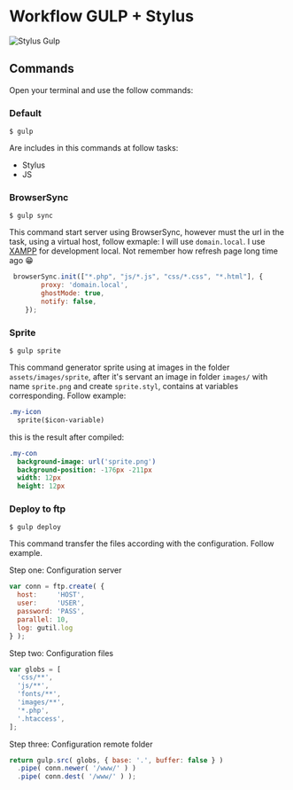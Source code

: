 # Workflow GULP + Stylus
![Stylus Gulp](http://bfmjr.com.br/git/gulp_stylus.png)
## Commands

Open your terminal and use the follow commands:

### Default
```` 
$ gulp
```` 
Are includes in this commands at follow tasks:
+ Stylus
+ JS

### BrowserSync
```` 
$ gulp sync
```` 
This command start server using BrowserSync, however must the url in the task, using a virtual host, follow exmaple:
I will  use `domain.local`. I use [XAMPP](https://www.apachefriends.org/pt_br/index.html) for development local. Not remember how refresh page long time ago :grin:

````javascript
 browserSync.init(["*.php", "js/*.js", "css/*.css", "*.html"], {
        proxy: 'domain.local',
        ghostMode: true,
        notify: false,
    });
```` 

### Sprite 
```` 
$ gulp sprite
```` 
This command generator sprite using at images in the folder `assets/images/sprite`, after it's servant an image in folder `images/` with name `sprite.png` and create `sprite.styl`, contains at variables corresponding. Follow example:

````sass
.my-icon
  sprite($icon-variable)
````
this is the result after compiled:
```sass
.my-con
  background-image: url('sprite.png')
  background-position: -176px -211px
  width: 12px
  height: 12px
````

### Deploy to ftp

````
$ gulp deploy
````
This command transfer the files according with the configuration. Follow example.

Step one: Configuration server

````javascript 
var conn = ftp.create( {
  host:     'HOST',
  user:     'USER',
  password: 'PASS',
  parallel: 10,
  log: gutil.log
} );    
````

Step two: Configuration files

````javascript
var globs = [
  'css/**',
  'js/**',
  'fonts/**',
  'images/**',
  '*.php',
  '.htaccess',
];
````

Step three: Configuration remote folder

````javascript
return gulp.src( globs, { base: '.', buffer: false } )
  .pipe( conn.newer( '/www/' ) )
  .pipe( conn.dest( '/www/' ) );
 ````
